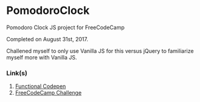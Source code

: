 # PomodoroClock
Pomodoro Clock JS project for FreeCodeCamp

Completed on August 31st, 2017.

Challened myself to only use Vanilla JS for this versus jQuery to familiarize myself more with Vanilla JS.

### Link(s)
  1. [Functional Codepen](https://codepen.io/Nestik/full/GvzgVw/)
  2. [FreeCodeCamp Challenge](https://www.freecodecamp.org/challenges/build-a-pomodoro-clock)
